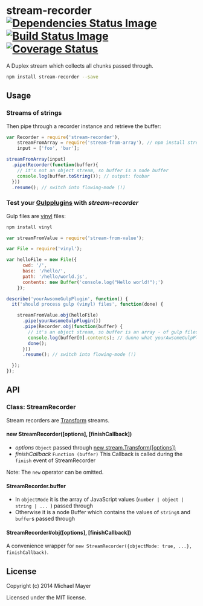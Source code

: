# stream-recorder [![Dependencies Status Image](https://gemnasium.com/schnittstabil/stream-recorder.svg)](https://gemnasium.com/schnittstabil/stream-recorder) [![Build Status Image](https://travis-ci.org/schnittstabil/stream-recorder.svg)](https://travis-ci.org/schnittstabil/stream-recorder) [![Coverage Status](https://coveralls.io/repos/schnittstabil/stream-recorder/badge.png)](https://coveralls.io/r/schnittstabil/stream-recorder)

A Duplex stream which collects all chunks passed through.

```bash
npm install stream-recorder --save
```

## Usage

### Streams of strings

Then pipe through a recorder instance and retrieve the buffer:

```Javascript
var Recorder = require('stream-recorder'),
    streamFromArray = require('stream-from-array'), // npm install stream-from-array
    input = ['foo', 'bar'];

streamFromArray(input)
  .pipe(Recorder(function(buffer){
    // it's not an object stream, so buffer is a node buffer
    console.log(buffer.toString()); // output: foobar
  }))
  .resume(); // switch into flowing-mode (!)
```


### Test your [Gulpplugins](http://gulpjs.com/) with _stream-recorder_

Gulp files are [vinyl](https://github.com/wearefractal/vinyl) files:

```bash
npm install vinyl
```

```Javascript
var streamFromValue = require('stream-from-value');

var File = require('vinyl');

var helloFile = new File({
      cwd: '/',
      base: '/hello/',
      path: '/hello/world.js',
      contents: new Buffer('console.log("Hello world!");')
    });

describe('yourAwsomeGulpPlugin', function() {
  it('should process gulp (vinyl) files', function(done) {

    streamFromValue.obj(helloFile)
      .pipe(yourAwsomeGulpPlugin())
      .pipe(Recorder.obj(function(buffer) {
        // it's an object stream, so buffer is an array - of gulp files
        console.log(buffer[0].contents); // dunno what yourAwsomeGulpPlugin does :-)
        done();
      }))
      .resume(); // switch into flowing-mode (!)

  });
});
```

## API

### Class: StreamRecorder

Stream recorders are [Transform](http://nodejs.org/api/stream.html#stream_class_stream_transform) streams.

#### new StreamRecorder([options], [finishCallback])

* _options_ `Object` passed through [new stream.Transform([options])](http://nodejs.org/api/stream.html#stream_new_stream_transform_options)
* _finishCallback_ `Function (buffer)` This Callback is called during the `finish` event of StreamRecorder

Note: The `new` operator can be omitted.

#### StreamRecorder.buffer

* In `objectMode` it is the array of JavaScript values (`number | object | string | ... `) passed through
* Otherwise it is a node Buffer which contains the values of `string`s and `buffer`s passed through

#### StreamRecorder#obj([options], [finishCallback])

A convenience wrapper for `new StreamRecorder({objectMode: true, ...}, finishCallback)`.

## License

Copyright (c) 2014 Michael Mayer

Licensed under the MIT license.
